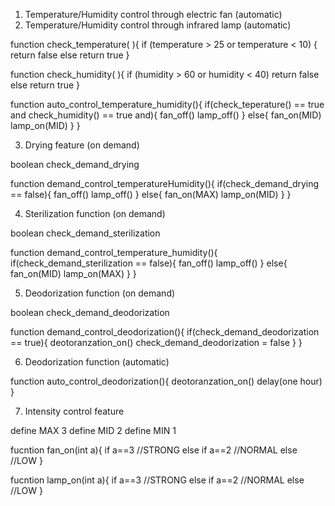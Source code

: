 1. Temperature/Humidity control through electric fan (automatic)
2. Temperature/Humidity control through infrared lamp (automatic)

function check_temperature( ){
	if (temperature > 25 or temperature < 10) {
		return false
	else
		return true
}

function check_humidity( ){
	if (humidity > 60 or humidity < 40) 
		return false
	else
		return true
}

function auto_control_temperature_humidity(){
	if(check_teperature() == true and check_humidity() == true and){
		fan_off()
		lamp_off()
	}
	else{
		fan_on(MID)
		lamp_on(MID)
	}
}

3. Drying feature (on demand)

boolean check_demand_drying

function demand_control_temperatureHumidity(){
	if(check_demand_drying == false){
		fan_off()
		lamp_off()
	}
	else{
		fan_on(MAX)
		lamp_on(MID)
	}
}

4. Sterilization function (on demand)

boolean check_demand_sterilization

function demand_control_temperature_humidity(){
	if(check_demand_sterilization == false){
		fan_off()
		lamp_off()
	}
	else{
		fan_on(MID)
		lamp_on(MAX)
	}
}

5. Deodorization function (on demand)

boolean check_demand_deodorization

function demand_control_deodorization(){
	if(check_demand_deodorization == true){
		deotoranzation_on()
		check_demand_deodorization = false
	}
}

6. Deodorization function (automatic)

function auto_control_deodorization(){
	deotoranzation_on()
	delay(one hour)
}

7. Intensity control feature

define MAX 3
define MID 2
define MIN 1

fucntion fan_on(int a){
	if a==3
		//STRONG
	else if a==2
		//NORMAL
	else
		//LOW
}

fucntion lamp_on(int a){
	if a==3
		//STRONG
	else if a==2
		//NORMAL
	else
		//LOW
}